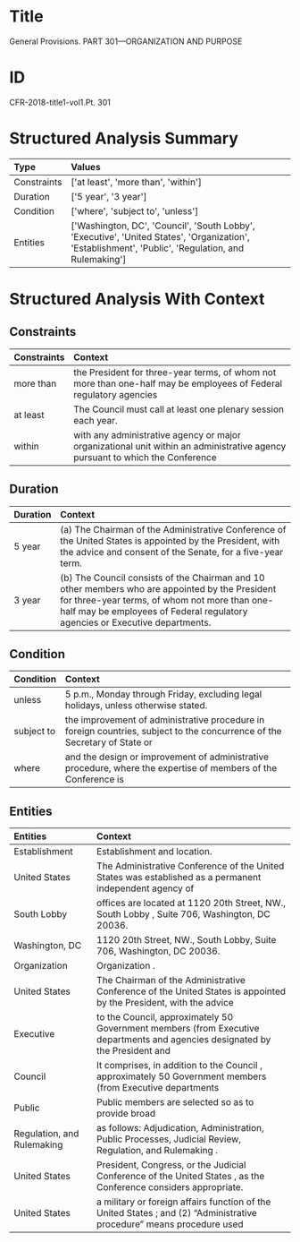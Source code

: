 # Title

 General Provisions. PART 301—ORGANIZATION AND PURPOSE


# ID

 CFR-2018-title1-vol1.Pt. 301


# Structured Analysis Summary

| Type        | Values                                                                                                                                              |
|:------------|:----------------------------------------------------------------------------------------------------------------------------------------------------|
| Constraints | ['at least', 'more than', 'within']                                                                                                                 |
| Duration    | ['5 year', '3 year']                                                                                                                                |
| Condition   | ['where', 'subject to', 'unless']                                                                                                                   |
| Entities    | ['Washington, DC', 'Council', 'South Lobby', 'Executive', 'United States', 'Organization', 'Establishment', 'Public', 'Regulation, and Rulemaking'] |


# Structured Analysis With Context

 


## Constraints

| Constraints   | Context                                                                                                                      |
|:--------------|:-----------------------------------------------------------------------------------------------------------------------------|
| more than     | the President for three-year terms, of whom not more than one-half may be employees of Federal regulatory agencies           |
| at least      | The Council must call  at least  one plenary session each year.                                                              |
| within        | with any administrative agency or major organizational unit within an administrative agency pursuant to which the Conference |


## Duration

| Duration   | Context                                                                                                                                                                                                                         |
|:-----------|:--------------------------------------------------------------------------------------------------------------------------------------------------------------------------------------------------------------------------------|
| 5 year     | (a) The Chairman of the Administrative Conference of the United States is appointed by the President, with the advice and consent of the Senate, for a five-year term.                                                          |
| 3 year     | (b) The Council consists of the Chairman and 10 other members who are appointed by the President for three-year terms, of whom not more than one-half may be employees of Federal regulatory agencies or Executive departments. |


## Condition

| Condition   | Context                                                                                                                   |
|:------------|:--------------------------------------------------------------------------------------------------------------------------|
| unless      | 5 p.m., Monday through Friday, excluding legal holidays, unless  otherwise stated.                                        |
| subject to  | the improvement of administrative procedure in foreign countries, subject to the concurrence of the Secretary of State or |
| where       | and the design or improvement of administrative procedure, where the expertise of members of the Conference is            |


## Entities

| Entities                   | Context                                                                                                                           |
|:---------------------------|:----------------------------------------------------------------------------------------------------------------------------------|
| Establishment              | Establishment  and location.                                                                                                      |
| United States              | The Administrative Conference of the  United States was established as a permanent independent agency of                          |
| South Lobby                | offices are located at 1120 20th Street, NW., South Lobby , Suite 706, Washington, DC 20036.                                      |
| Washington, DC             | 1120 20th Street, NW., South Lobby, Suite 706, Washington, DC  20036.                                                             |
| Organization               | Organization .                                                                                                                    |
| United States              | The Chairman of the Administrative Conference of the United States is appointed by the President, with the advice                 |
| Executive                  | to the Council, approximately 50 Government members (from Executive departments and agencies designated by the President and      |
| Council                    | It comprises, in addition to the  Council , approximately 50 Government members (from Executive departments                       |
| Public                     | Public members are selected so as to provide broad                                                                                |
| Regulation, and Rulemaking | as follows: Adjudication, Administration, Public Processes, Judicial Review, Regulation, and Rulemaking .                         |
| United States              | President, Congress, or the Judicial Conference of the United States , as the Conference considers appropriate.                   |
| United States              | a military or foreign affairs function of the United States ; and (2) &#8220;Administrative procedure&#8221; means procedure used |


